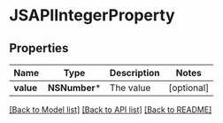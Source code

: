 # JSAPIIntegerProperty

## Properties
Name | Type | Description | Notes
------------ | ------------- | ------------- | -------------
**value** | **NSNumber*** | The value | [optional] 

[[Back to Model list]](../README.md#documentation-for-models) [[Back to API list]](../README.md#documentation-for-api-endpoints) [[Back to README]](../README.md)


